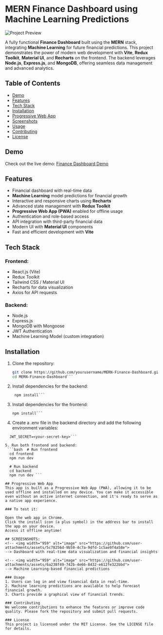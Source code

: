 # MERN Finance Dashboard using Machine Learning Predictions

![Project Preview](https://github.com/user-attachments/assets/7d247f7d-04cf-45f8-99c9-53c1f77cffab) <!-- Replace with your project image -->

A fully functional **Finance Dashboard** built using the **MERN** stack, integrating **Machine Learning** for future financial predictions. This project demonstrates the power of modern web development with **Vite**, **Redux Toolkit**, **Material UI**, and **Recharts** on the frontend. The backend leverages **Node.js**, **Express.js**, and **MongoDB**, offering seamless data management and advanced analytics.

## Table of Contents

- [Demo](#demo)
- [Features](#features)
- [Tech Stack](#tech-stack)
- [Installation](#installation)
- [Progressive Web App](#progressive-web-app)
- [Screenshots](#screenshots)
- [Usage](#usage)
- [Contributing](#contributing)
- [License](#license)

## Demo

Check out the live demo: [Finance Dashboard Demo](https://mern-finance-ml-app.netlify.app/) <!-- Add your deployed app link here -->

## Features

- Financial dashboard with real-time data
- **Machine Learning** model predictions for financial growth
- Interactive and responsive charts using **Recharts**
- Advanced state management with **Redux Toolkit**
- **Progressive Web App (PWA)** enabled for offline usage
- Authentication and role-based access
- API integration with third-party financial data
- Modern UI with **Material UI** components
- Fast and efficient development with **Vite**

## Tech Stack

### Frontend:
- React.js (Vite)
- Redux Toolkit
- Tailwind CSS / Material UI
- Recharts for data visualization
- Axios for API requests

### Backend:
- Node.js
- Express.js
- MongoDB with Mongoose
- JWT Authentication
- Machine Learning Model (custom integration)

## Installation

1. Clone the repository:
   ```bash
   git clone https://github.com/yourusername/MERN-Finance-Dashboard.git
   cd MERN-Finance-Dashboard```

2. Install dependencies for the backend:
   ```bash cd backend
    npm install```
3. Install dependencies for the frontend:
    ```bash cd frontend
    npm install```
4. Create a .env file in the backend directory and add the following environment variables:
  ``` MONGO_URI=<your-mongodb-uri>
    JWT_SECRET=<your-secret-key>```

5. Run both frontend and backend:
   ```bash  # Run frontend
    cd frontend
    npm run dev
    
    # Run backend
    cd backend
    npm run dev ```

## Progressive Web App
This app is built as a Progressive Web App (PWA), allowing it to be used offline and installed on any device. You can make it accessible even without an active internet connection, and it's ready to serve as a native app experience.

### To test it:

  Open the web app in Chrome.
  Click the install icon (a plus symbol) in the address bar to install the app on your device.
  Access it offline anytime!

## SCREESNSHOTS:
<!-- <img width="959" alt="image" src="https://github.com/user-attachments/assets/5c78256d-9b59-4c7a-9dfd-1c5ae9f4a58e">
 --> Dashboard with real-time data visualization and financial insights

<!-- <img width="959" alt="image" src="https://github.com/user-attachments/assets/6a238f49-742b-4e66-8432-e612fe322bbd">
 --> Machine Learning-based financial predictions

### Usage
 1. Users can log in and view financial data in real-time.
 2. Machine learning predictions are available to help forecast financial growth.
 3. Charts provide a graphical view of financial trends.

### Contributing
We welcome contributions to enhance the features or improve code quality. Please fork the repository and submit pull requests.

### License
This project is licensed under the MIT License. See the LICENSE file for details.


